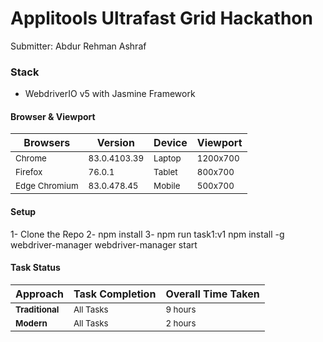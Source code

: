 # Applitools Ultrafast Grid Hackathon

Submitter: Abdur Rehman Ashraf


### Stack
- WebdriverIO v5 with Jasmine Framework


#### Browser & Viewport
|    Browsers   |    Version    |    Device    |   Viewport    |
| ------------- | ------------- |------------- | ------------- |
|     <sub>Chrome</sub>    | <sub>83.0.4103.39</sub>  | <sub>Laptop</sub>    | <sub>1200x700</sub>  |
|     <sub>Firefox</sub>   | <sub>76.0.1</sub>        | <sub>Tablet</sub>    | <sub>800x700</sub>   |
| <sub>Edge Chromium</sub> | <sub>83.0.478.45</sub>   | <sub>Mobile</sub> | <sub>500x700</sub>   |

#### Setup
1- Clone the Repo
2- npm install
3- npm run task1:v1
npm install -g webdriver-manager
webdriver-manager start 

#### Task Status
|    Approach  |    Task Completion |    Overall Time Taken  | 
| ------------- | ------------- |------------- |
|    <b> <sub>Traditional</sub> </b>   | <sub>All Tasks</sub>  | <sub>9 hours</sub>    |
|     <b><sub>Modern</sub></b>   | <sub>All Tasks</sub>        | <sub> 2 hours</sub>    |




